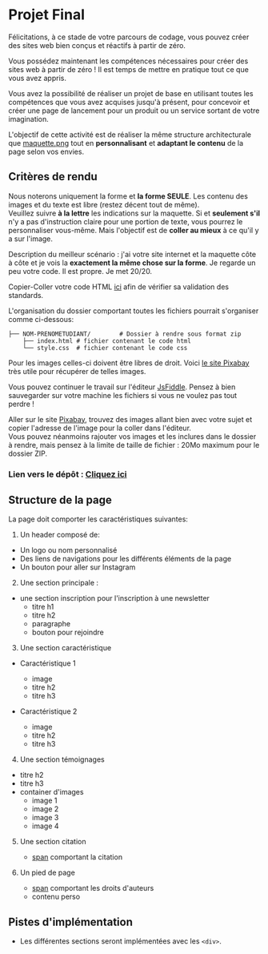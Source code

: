 # Projet Final

Félicitations, à ce stade de votre parcours de codage, vous pouvez créer des sites web bien conçus et réactifs à partir de zéro.

Vous possédez maintenant les compétences nécessaires pour créer des sites web à partir de zéro ! Il est temps de mettre en pratique tout ce que vous avez appris.

Vous avez la possibilité de réaliser un projet de base en utilisant toutes les compétences que vous avez acquises jusqu'à présent, pour concevoir et créer une page de lancement pour un produit ou un service sortant de votre imagination.

L'objectif de cette activité est de réaliser la même structure architecturale que [maquette.png](./maquette.png) tout en **personnalisant** et **adaptant le contenu** de la page selon vos envies.  

## Critères de rendu

Nous noterons uniquement la forme et **la forme SEULE**. Les contenu des images et du texte est libre (restez décent tout de même).  
Veuillez suivre **à la lettre** les indications sur la maquette. Si et **seulement s'il** n'y a pas d'instruction claire pour une portion de texte, vous pourrez le personnaliser vous-même. Mais l'objectif est de **coller au mieux** à ce qu'il y a sur l'image.  

Description du meilleur scénario : j'ai votre site internet et la maquette côte à côte et je vois la **exactement la même chose sur la forme**. Je regarde un peu votre code. Il est propre. Je met 20/20.

Copier-Coller votre code HTML [ici](https://validator.w3.org/#validate_by_input) afin de vérifier sa validation des standards.

L'organisation du dossier comportant toutes les fichiers pourrait s'organiser comme ci-dessous:

```
├── NOM-PRENOMETUDIANT/        # Dossier à rendre sous format zip
    ├── index.html # fichier contenant le code html
    └── style.css  # fichier contenant le code css
```

Pour les images celles-ci doivent être libres de droit. Voici [le site Pixabay](https://pixabay.com/fr/) très utile  pour récupérer de telles images.

Vous pouvez continuer le travail sur l'éditeur [JsFiddle](https://jsfiddle.net/). Pensez à bien sauvegarder sur votre machine les fichiers si vous ne voulez pas tout perdre !

Aller sur le site [Pixabay](https://pixabay.com/fr/), trouvez des images allant bien avec votre sujet et copier l'adresse de l'image pour la coller dans l'éditeur.  
Vous pouvez néanmoins rajouter vos images et les inclures dans le dossier à rendre, mais pensez à la limite de taille de fichier : 20Mo maximum pour le dossier ZIP.

### Lien vers le dépôt : <a href="https://moodle.ucly.fr/20-21/mod/assign/view.php?id=33814" target="_blank">Cliquez ici</a>


## Structure de la page

La page doit comporter les caractéristiques suivantes:

1. Un header composé de:
  - Un logo ou nom personnalisé 
  - Des liens de navigations pour les différents éléments de la page
  - Un bouton pour aller sur Instagram 
  
2. Une section principale :
  - une section inscription pour l'inscription à une newsletter
    - titre h1
    - titre h2
    - paragraphe
    - bouton pour rejoindre
    
3. Une section caractéristique 
  - Caractéristique 1
    - image
    - titre h2
    - titre h3
    
  - Caractéristique 2
    - image
    - titre h2
    - titre h3

4. Une section témoignages
  - titre h2
  - titre h3
  - container d'images
    - image 1
    - image 2
    - image 3
    - image 4
 
5. Une section citation
    - [span](https://developer.mozilla.org/fr/docs/Web/HTML/Element/span) comportant la citation
  
6. Un pied de page
 
    - [span](https://developer.mozilla.org/fr/docs/Web/HTML/Element/span) comportant les droits d'auteurs
    - contenu perso
    
## Pistes d'implémentation
- Les différentes sections seront implémentées avec les `<div>`.
